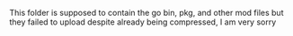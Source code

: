This folder is supposed to contain the go bin, pkg, and other mod files but they failed to upload despite already being compressed, I am very sorry 
